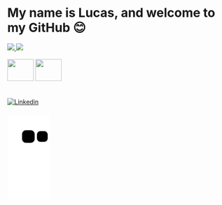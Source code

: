 # My name is Lucas, and welcome to my GitHub 😊

<div align="">
  <a href="https://github.com/L-Correa">
    <img height="145em" src="https://github-readme-stats.vercel.app/api?username=L-Correa&count_private=true&include_all_commits=true&show_icons=true&theme=dracula&hide_border=false&show_owner=true"/>
    <img height="145em" src="https://github-readme-stats.vercel.app/api/top-langs/?username=L-Correa&theme=dracula&hide_border=false&&layout=compact"/>
  </a>
</div>

<div style="display: inline_block"><br>
  
  <img align="center" height="50" width="60" src="https://cdn.jsdelivr.net/gh/devicons/devicon/icons/python/python-original.svg" />
          
  <img align="center" height="50" width="60" src="https://cdn.jsdelivr.net/gh/devicons/devicon/icons/mysql/mysql-original-wordmark.svg" />

  
</div>

#

[![Linkedin](https://img.shields.io/badge/LinkedIn-0077B5?style=for-the-badge&logo=linkedin&logoColor=white)](https://www.linkedin.com/in/lucascorrea005003/)

###

 ![Snake animation](https://github.com/L-Correa/L-Correa/blob/output/github-contribution-grid-snake.svg)
